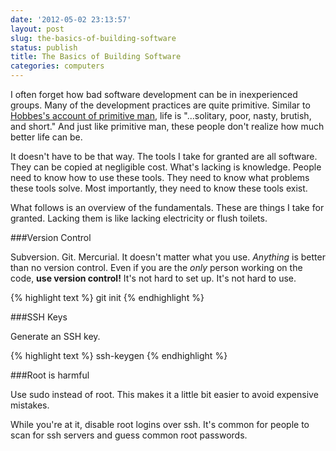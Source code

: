 ```yaml
---
date: '2012-05-02 23:13:57'
layout: post
slug: the-basics-of-building-software
status: publish
title: The Basics of Building Software
categories: computers
---
```


I often forget how bad software development can be in inexperienced groups. Many of the development practices are quite primitive. Similar to [Hobbes's account of primitive man](http://en.wikisource.org/wiki/Leviathan/The_First_Part#Chapter_XIII:_Of_the_Natural_Condition_of_Mankind_as_Concerning_Their_Felicity_and_Misery), life is "...solitary, poor, nasty, brutish, and short." And just like primitive man, these people don't realize how much better life can be.

It doesn't have to be that way. The tools I take for granted are all software. They can be copied at negligible cost. What's lacking is knowledge. People need to know how to use these tools. They need to know what problems these tools solve. Most importantly, they need to know these tools exist.

What follows is an overview of the fundamentals. These are things I take for granted. Lacking them is like lacking electricity or flush toilets.

###Version Control

Subversion. Git. Mercurial. It doesn't matter what you use. *Anything* is better than no version control. Even if you are the *only* person working on the code, **use version control!** It's not hard to set up. It's not hard to use.

{% highlight text %}
git init
{% endhighlight %}

###SSH Keys

Generate an SSH key.

{% highlight text %}
ssh-keygen
{% endhighlight %}

###Root is harmful

Use sudo instead of root. This makes it a little bit easier to avoid expensive mistakes.

While you're at it, disable root logins over ssh. It's common for people to scan for ssh servers and guess common root passwords. 
